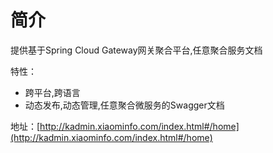 # 简介

提供基于Spring Cloud Gateway网关聚合平台,任意聚合服务文档

特性：
- 跨平台,跨语言
- 动态发布,动态管理,任意聚合微服务的Swagger文档


地址：[http://kadmin.xiaominfo.com/index.html#/home](http://kadmin.xiaominfo.com/index.html#/home)